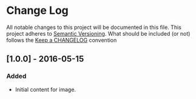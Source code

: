 # Change Log

All notable changes to this project will be documented in this file.
This project adheres to [Semantic Versioning](http://semver.org/).
What should be included (or not) follows the [Keep a CHANGELOG](http://keepachangelog.com/)
convention

## [1.0.0] - 2016-05-15
### Added
- Initial content for image.
